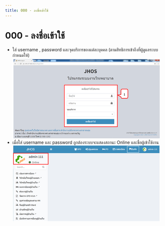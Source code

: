 ```yaml
---
title: 000 - ลงชื่อเข้าใช้
---
```

# 000 - ลงชื่อเข้าใช้
- ใส่ username , password และจุดบริการของแต่ละบุคคล (ตามสิทธิการเข้าถึงที่ผู้ดูแลระบบกำหนดให้)
![Logo](./img/image008.png)
- เมื่อใส่ username และ password ถูกต้องระบบจะแสดงสถานะ Online และชื่อผู้เข้าใช้งาน 
![Logo](./img/image010.png)